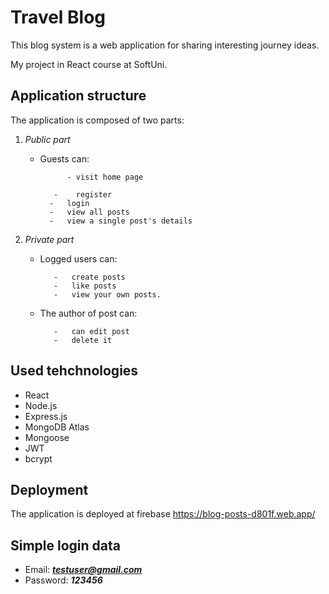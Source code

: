 # Travel Blog 

This blog system is a web application for sharing interesting journey ideas.

My project in React course at SoftUni. 

## Application structure
 The application is composed of two parts:
  1. *Public part* 
       - Guests can:
                   
                   - visit home page
                 
                -    register
               -   login
               -   view all posts
               -   view a single post's details
               
  
  2. *Private part*
       - Logged users can:
       
                -   create posts
                -   like posts
                -   view your own posts. 
       - The author of post can:
       
                -   can edit post
                -   delete it
              
   
  
## Used tehchnologies 
 - React
 - Node.js
 - Express.js
 - MongoDB Atlas
 - Mongoose
 - JWT
 - bcrypt

## Deployment 
 The application is deployed at firebase  <https://blog-posts-d801f.web.app/>
 
 ## Simple login data 
  - Email: ***testuser@gmail.com***
  - Password: ***123456***




